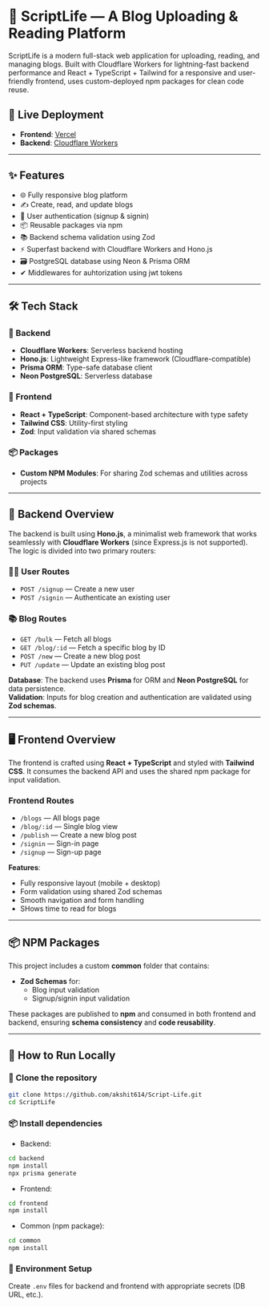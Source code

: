 
# 📝 ScriptLife — A Blog Uploading & Reading Platform

ScriptLife is a modern full-stack web application for uploading, reading, and managing blogs. Built with Cloudflare Workers for lightning-fast backend performance and React + TypeScript + Tailwind for a responsive and user-friendly frontend, uses custom-deployed npm packages for clean code reuse.

## 🚀 Live Deployment

- **Frontend**: [Vercel](https://vercel.com/)
- **Backend**: [Cloudflare Workers](https://workers.cloudflare.com/)

---

## ✨ Features

- 🌐 Fully responsive blog platform
- ✍️ Create, read, and update blogs
- 🔐 User authentication (signup & signin)
- 📦 Reusable packages via npm
- 📚 Backend schema validation using Zod
- ⚡ Superfast backend with Cloudflare Workers and Hono.js
- 🗃️ PostgreSQL database using Neon & Prisma ORM
- ✔  Middlewares for auhtorization using jwt tokens
---

## 🛠️ Tech Stack

### 🔧 Backend
- **Cloudflare Workers**: Serverless backend hosting
- **Hono.js**: Lightweight Express-like framework (Cloudflare-compatible)
- **Prisma ORM**: Type-safe database client
- **Neon PostgreSQL**: Serverless database

### 🎨 Frontend
- **React + TypeScript**: Component-based architecture with type safety
- **Tailwind CSS**: Utility-first styling
- **Zod**: Input validation via shared schemas

### 📦 Packages
- **Custom NPM Modules**: For sharing Zod schemas and utilities across projects

---

## 🧠 Backend Overview

The backend is built using **Hono.js**, a minimalist web framework that works seamlessly with **Cloudflare Workers** (since Express.js is not supported). The logic is divided into two primary routers:

### 🧑‍💻 User Routes

- `POST /signup` — Create a new user
- `POST /signin` — Authenticate an existing user

### 📚 Blog Routes

- `GET /bulk` — Fetch all blogs
- `GET /blog/:id` — Fetch a specific blog by ID
- `POST /new` — Create a new blog post
- `PUT /update` — Update an existing blog post

**Database**: The backend uses **Prisma** for ORM and **Neon PostgreSQL** for data persistence.  
**Validation**: Inputs for blog creation and authentication are validated using **Zod schemas**.

---

## 🖥️ Frontend Overview

The frontend is crafted using **React + TypeScript** and styled with **Tailwind CSS**. It consumes the backend API and uses the shared npm package for input validation.

### Frontend Routes

- `/blogs` — All blogs page
- `/blog/:id` — Single blog view
- `/publish` — Create a new blog post
- `/signin` — Sign-in page
- `/signup` — Sign-up page

**Features**:
- Fully responsive layout (mobile + desktop)
- Form validation using shared Zod schemas
- Smooth navigation and form handling
- SHows time to read for blogs
---

## 📦 NPM Packages

This project includes a custom **common** folder that contains:

- **Zod Schemas** for:
  - Blog input validation
  - Signup/signin input validation

These packages are published to **npm** and consumed in both frontend and backend, ensuring **schema consistency** and **code reusability**.

---

## 🧪 How to Run Locally

### 🐙 Clone the repository

```bash
git clone https://github.com/akshit614/Script-Life.git
cd ScriptLife
```

### 📦 Install dependencies

- Backend:

```bash
cd backend
npm install
npx prisma generate
```

- Frontend:

```bash
cd frontend
npm install
```

- Common (npm package):

```bash
cd common
npm install
```

### 🔧 Environment Setup

Create `.env` files for backend and frontend with appropriate secrets (DB URL, etc.).

